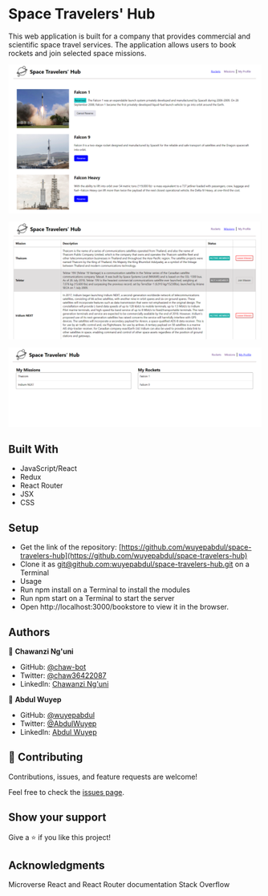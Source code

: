 # Space Travelers' Hub
This web application is built for a company that provides commercial and scientific space travel services. The application allows users to book rockets and join selected space missions.

![Rockets Page](./src/images/Screenshot1.png)

![Missions Page](./src/images/Screenshot2.png)

![My Profile Page](./src/images/Screenshot3.png)

## Built With
- JavaScript/React
- Redux
- React Router
- JSX
- CSS
  
## Setup
- Get the link of the repository: [https://github.com/wuyepabdul/space-travelers-hub](https://github.com/wuyepabdul/space-travelers-hub)
- Clone it as [git@github.com:wuyepabdul/space-travelers-hub.git](git@github.com:wuyepabdul/space-travelers-hub.git) on a Terminal
- Usage
- Run npm install on a Terminal to install the modules
- Run npm start on a Terminal to start the server
- Open http://localhost:3000/bookstore to view it in the browser.
  
## Authors

👤 **Chawanzi Ng'uni**

- GitHub: [@chaw-bot](https://github.com/chaw-bot)
- Twitter: [@chaw36422087](https://twitter.com/chaw36422087)
- LinkedIn: [Chawanzi Ng'uni](https://www.linkedin.com/in/chawanzi-ng-uni-449328212/)

👤 **Abdul Wuyep**

- GitHub: [@wuyepabdul](https://github.com/wuyepabdul)
- Twitter: [@AbdulWuyep](https://twitter.com/AbdulWuyep)
- LinkedIn: [Abdul Wuyep](https://www.linkedin.com/in/abdul-wuyep/)

## 🤝 Contributing

Contributions, issues, and feature requests are welcome!

Feel free to check the [issues page](https://github.com/wuyepabdul/space-travelers-hub/issues).

## Show your support

Give a ⭐️ if you like this project!

## Acknowledgments
Microverse
React and React Router documentation
Stack Overflow

